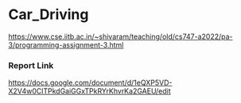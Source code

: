 # Car_Driving

https://www.cse.iitb.ac.in/~shivaram/teaching/old/cs747-a2022/pa-3/programming-assignment-3.html

### Report Link

https://docs.google.com/document/d/1eQXP5VD-X2V4w0ClTPkdGaiGGxTPkRYrKhvrKa2GAEU/edit

